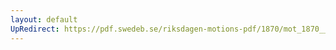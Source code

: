 ```yaml
---
layout: default
UpRedirect: https://pdf.swedeb.se/riksdagen-motions-pdf/1870/mot_1870__ak__00079.pdf
---
```

